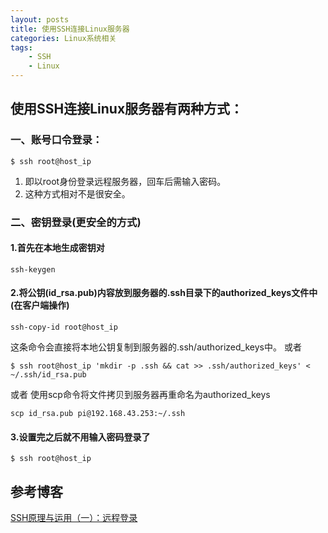 ```yaml
---
layout: posts
title: 使用SSH连接Linux服务器
categories: Linux系统相关
tags:
    - SSH
    - Linux
---
```

## 使用SSH连接Linux服务器有两种方式：  
### 一、账号口令登录：
```
$ ssh root@host_ip
```
1. 即以root身份登录远程服务器，回车后需输入密码。
2. 这种方式相对不是很安全。

### 二、密钥登录(更安全的方式)
#### 1.首先在本地生成密钥对
```
ssh-keygen
```
#### 2.将公钥(id_rsa.pub)内容放到服务器的.ssh目录下的authorized_keys文件中(在客户端操作)
```
ssh-copy-id root@host_ip
```
<!-- more -->
这条命令会直接将本地公钥复制到服务器的.ssh/authorized_keys中。
或者
```
$ ssh root@host_ip 'mkdir -p .ssh && cat >> .ssh/authorized_keys' < ~/.ssh/id_rsa.pub
```
或者
使用scp命令将文件拷贝到服务器再重命名为authorized_keys
```
scp id_rsa.pub pi@192.168.43.253:~/.ssh
```

#### 3.设置完之后就不用输入密码登录了
```
$ ssh root@host_ip
```
## 参考博客
[SSH原理与运用（一）：远程登录](http://www.ruanyifeng.com/blog/2011/12/ssh_remote_login.html)
